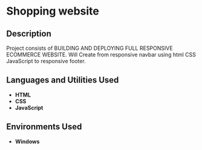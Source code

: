 <h1> Shopping website </h1>

<h2>Description</h2>
Project consists of BUILDING AND DEPLOYING FULL RESPONSIVE ECOMMERCE WEBSITE. Will Create from responsive navbar using html CSS JavaScript to responsive footer.
<br />


<h2>Languages and Utilities Used</h2>

- <b>HTML</b> 
- <b>CSS</b>
- <b>JavaScript</b>

<h2>Environments Used </h2>

- <b>Windows</b> 

<!--
<h2>RESULT</h2>

<p align="center">
Launch the utility: <br/>
<img src="https://imgur.com/oVVWPQc" height="80%" width="80%" alt="Disk Sanitization Steps"/>
<br />
-->
</p>

<!--
 ```diff
- text in red
+ text in green
! text in orange
# text in gray
@@ text in purple (and bold)@@
```
--!>
